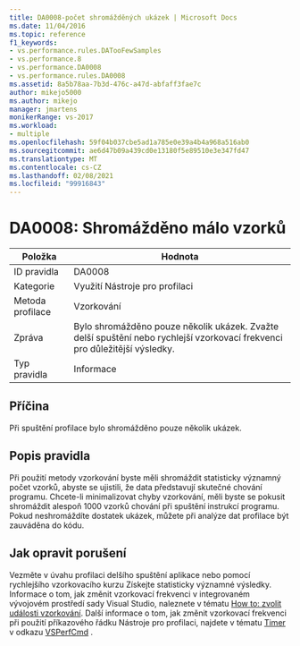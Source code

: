 ```yaml
---
title: DA0008-počet shromážděných ukázek | Microsoft Docs
ms.date: 11/04/2016
ms.topic: reference
f1_keywords:
- vs.performance.rules.DATooFewSamples
- vs.performance.8
- vs.performance.DA0008
- vs.performance.rules.DA0008
ms.assetid: 8a5b78aa-7b3d-476c-a47d-abfaff3fae7c
author: mikejo5000
ms.author: mikejo
manager: jmartens
monikerRange: vs-2017
ms.workload:
- multiple
ms.openlocfilehash: 59f04b037cbe5ad1a785e0e39a4b4a968a516ab0
ms.sourcegitcommit: ae6d47b09a439cd0e13180f5e89510e3e347fd47
ms.translationtype: MT
ms.contentlocale: cs-CZ
ms.lasthandoff: 02/08/2021
ms.locfileid: "99916843"
---
```

# <a name="da0008-few-samples-collected"></a>DA0008: Shromážděno málo vzorků

|Položka|Hodnota|
|-|-|
|ID pravidla|DA0008|
|Kategorie|Využití Nástroje pro profilaci|
|Metoda profilace|Vzorkování|
|Zpráva|Bylo shromážděno pouze několik ukázek. Zvažte delší spuštění nebo rychlejší vzorkovací frekvenci pro důležitější výsledky.|
|Typ pravidla|Informace|

## <a name="cause"></a>Příčina
 Při spuštění profilace bylo shromážděno pouze několik ukázek.

## <a name="rule-description"></a>Popis pravidla
 Při použití metody vzorkování byste měli shromáždit statisticky významný počet vzorků, abyste se ujistili, že data představují skutečné chování programu. Chcete-li minimalizovat chyby vzorkování, měli byste se pokusit shromáždit alespoň 1000 vzorků chování při spuštění instrukcí programu. Pokud neshromáždíte dostatek ukázek, můžete při analýze dat profilace být zauváděna do kódu.

## <a name="how-to-fix-violations"></a>Jak opravit porušení
 Vezměte v úvahu profilaci delšího spuštění aplikace nebo pomocí rychlejšího vzorkovacího kurzu Získejte statisticky významné výsledky. Informace o tom, jak změnit vzorkovací frekvenci v integrovaném vývojovém prostředí sady Visual Studio, naleznete v tématu [How to: zvolit události vzorkování](../profiling/how-to-choose-sampling-events.md). Další informace o tom, jak změnit vzorkovací frekvenci při použití příkazového řádku Nástroje pro profilaci, najdete v tématu [Timer](../profiling/timer.md) v odkazu [VSPerfCmd](../profiling/vsperfcmd.md) .

